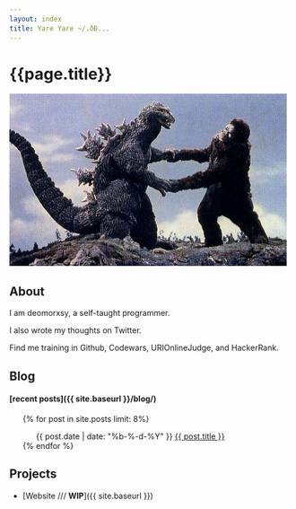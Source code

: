 ```yaml
---
layout: index
title: Yare Yare ~/.ðÐ...
---
```


# {{page.title}}
<img class="product-img" src="images/kong1.jpg" alt="banana" />

## About

I am deomorxsy, a self-taught programmer.
<p>I also wrote my thoughts on Twitter.</p>
<p>Find me training in Github, Codewars, URIOnlineJudge, and HackerRank.</p>

## Blog

#### [recent posts]({{ site.baseurl }}/blog/)
<ul class="myposts">
{% for post in site.posts limit: 8%}
    <ul>
    <span class="postDate">{{ post.date | date: "%b-%-d-%Y" }}</span>
    <a href="{{ post.url }}" class="adatepost">{{ post.title }}</a>
    </ul>
{% endfor %}
</ul>


## Projects

- [Website <span class="mydivbars">///</span> **WIP**]({{ site.baseurl }})


